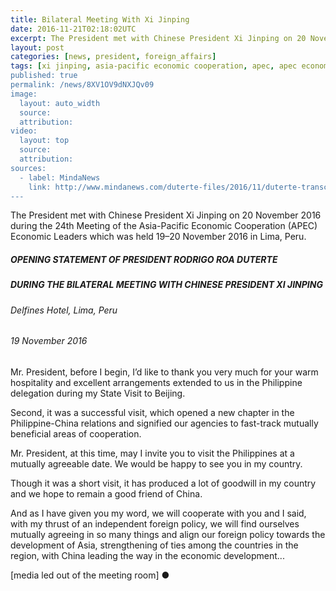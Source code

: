 ```yaml
---
title: Bilateral Meeting With Xi Jinping
date: 2016-11-21T02:18:02UTC
excerpt: The President met with Chinese President Xi Jinping on 20 November 2016 during the 24th Meeting of the APEC Economic Leaders in Lima, Peru.
layout: post
categories: [news, president, foreign_affairs]
tags: [xi jinping, asia-pacific economic cooperation, apec, apec economic leaders' meeting, aelm, peru, transcript]
published: true
permalink: /news/8XV1OV9dNXJQv09
image:
  layout: auto_width
  source: 
  attribution: 
video:
  layout: top
  source: 
  attribution: 
sources:
  - label: MindaNews
    link: http://www.mindanews.com/duterte-files/2016/11/duterte-transcripts-duterte-and-xi-jinping/
---
```


The President met with Chinese President Xi Jinping on 20 November 2016 during the 24th Meeting of the Asia-Pacific Economic Cooperation (APEC) Economic Leaders which was held 19–20 November 2016 in Lima, Peru.

##### OPENING STATEMENT OF PRESIDENT RODRIGO ROA DUTERTE

##### DURING THE BILATERAL MEETING WITH CHINESE PRESIDENT XI JINPING

###### Delfines Hotel, Lima, Peru

###### 19 November 2016

Mr. President, before I begin, I’d like to thank you very much for your warm hospitality and excellent arrangements extended to us in the Philippine delegation during my State Visit to Beijing.

Second, it was a successful visit, which opened a new chapter in the Philippine-China relations and signified our agencies to fast-track mutually beneficial areas of cooperation.

Mr. President, at this time, may I invite you to visit the Philippines at a mutually agreeable date. We would be happy to see you in my country.

Though it was a short visit, it has produced a lot of goodwill in my country and we hope to remain a good friend of China.

And as I have given you my word, we will cooperate with you and I said, with my thrust of an independent foreign policy, we will find ourselves mutually agreeing in so many things and align our foreign policy towards the development of Asia, strengthening of ties among the countries in the region, with China leading the way in the economic development...

[media led out of the meeting room]
&#x25cf;
